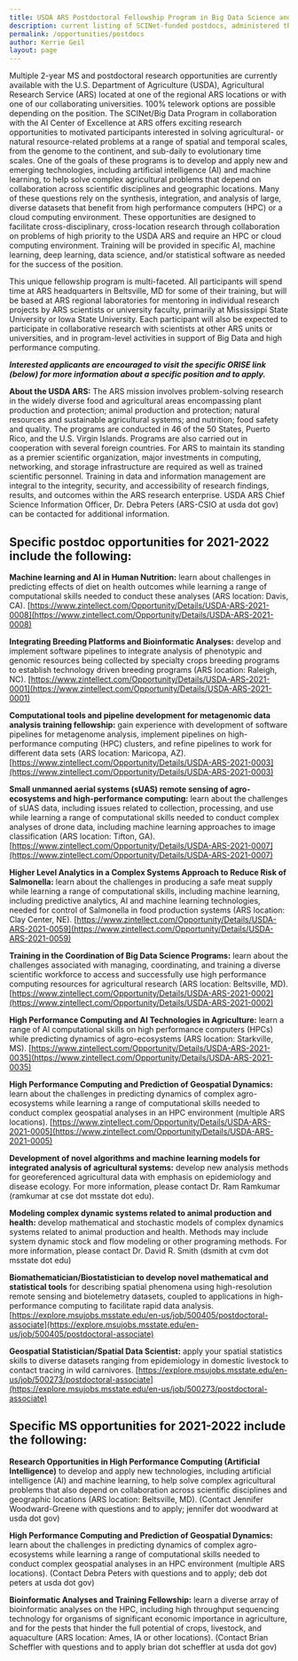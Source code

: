 ```yaml
---
title: USDA ARS Postdoctoral Fellowship Program in Big Data Science and AI Research
description: current listing of SCINet-funded postdocs, administered through ORISE and partner universities
permalink: /opportunities/postdocs
author: Kerrie Geil
layout: page
---
```


Multiple 2-year MS and postdoctoral research opportunities are currently available with the U.S. Department of Agriculture (USDA), Agricultural Research Service (ARS) located at one of the regional ARS locations or with one of our collaborating universities. 100% telework options are possible depending on the position. The SCINet/Big Data Program in collaboration with the AI Center of Excellence at ARS offers exciting research opportunities to motivated participants interested in solving agricultural- or natural resource-related problems at a range of spatial and temporal scales, from the genome to the continent, and sub-daily to evolutionary time scales. One of the goals of these programs is to develop and apply new and emerging technologies, including artificial intelligence (AI) and machine learning, to help solve complex agricultural problems that depend on collaboration across scientific disciplines and geographic locations. Many of these questions rely on the synthesis, integration, and analysis of large, diverse datasets that benefit from high performance computers (HPC) or a cloud computing environment. These opportunities are designed to facilitate cross-disciplinary, cross-location research through collaboration on problems of high priority to the USDA ARS and require an HPC or cloud computing environment. Training will be provided in specific AI, machine learning, deep learning, data science, and/or statistical software as needed for the success of the position.

This unique fellowship program is multi-faceted. All participants will spend time at ARS headquarters in Beltsville, MD for some of their training, but will be based at ARS regional laboratories for mentoring in individual research projects by ARS scientists or university faculty, primarily at Mississippi State University or Iowa State University. Each participant will also be expected to participate in collaborative research with scientists at other ARS units or universities, and in program-level activities in support of Big Data and high performance computing. 

_**Interested applicants are encouraged to visit the specific ORISE link (below) for more information about a specific position and to apply.**_ 

**About the USDA ARS:** The ARS mission involves problem-solving research in the widely diverse food and agricultural areas encompassing plant production and protection; animal production and protection; natural resources and sustainable agricultural systems; and nutrition; food safety and quality. The programs are conducted in 46 of the 50 States, Puerto Rico, and the U.S. Virgin Islands. Programs are also carried out in cooperation with several foreign countries. For ARS to maintain its standing as a premier scientific organization, major investments in computing, networking, and storage infrastructure are required as well as trained scientific personnel. Training in data and information management are integral to the integrity, security, and accessibility of research findings, results, and outcomes within the ARS research enterprise. USDA ARS Chief Science Information Officer, Dr. Debra Peters (ARS-CSIO at usda dot gov) can be contacted for additional information.


## Specific postdoc opportunities for 2021-2022 include the following:

**Machine learning and AI in Human Nutrition:** learn about challenges in predicting effects of diet on health outcomes while learning a range of computational skills needed to conduct these analyses (ARS location: Davis, CA). [https://www.zintellect.com/Opportunity/Details/USDA-ARS-2021-0008](https://www.zintellect.com/Opportunity/Details/USDA-ARS-2021-0008)

**Integrating Breeding Platforms and Bioinformatic Analyses:** develop and implement software pipelines to integrate analysis of phenotypic and genomic resources being collected by specialty crops breeding programs to establish technology driven breeding programs (ARS location: Raleigh, NC). [https://www.zintellect.com/Opportunity/Details/USDA-ARS-2021-0001](https://www.zintellect.com/Opportunity/Details/USDA-ARS-2021-0001)

**Computational tools and pipeline development for metagenomic data analysis training fellowship:** gain experience with development of software pipelines for metagenome analysis, implement pipelines on high-performance computing (HPC) clusters, and refine pipelines to work for different data sets (ARS location: Maricopa, AZ). [https://www.zintellect.com/Opportunity/Details/USDA-ARS-2021-0003](https://www.zintellect.com/Opportunity/Details/USDA-ARS-2021-0003)

**Small unmanned aerial systems (sUAS) remote sensing of agro-ecosystems and high-performance computing:** learn about the challenges of sUAS data, including issues related to collection, processing, and use while learning a range of computational skills needed to conduct complex analyses of drone data, including machine learning approaches to image classification (ARS location: Tifton, GA). [https://www.zintellect.com/Opportunity/Details/USDA-ARS-2021-0007](https://www.zintellect.com/Opportunity/Details/USDA-ARS-2021-0007)

**Higher Level Analytics in a Complex Systems Approach to Reduce Risk of Salmonella:** learn about the challenges in producing a safe meat supply while learning a range of computational skills, including machine learning, including predictive analytics, AI and machine learning technologies, needed for control of Salmonella in food production systems (ARS location: Clay Center, NE). [https://www.zintellect.com/Opportunity/Details/USDA-ARS-2021-0059](https://www.zintellect.com/Opportunity/Details/USDA-ARS-2021-0059) 

**Training in the Coordination of Big Data Science Programs:** learn about the challenges associated with managing, coordinating, and training a diverse scientific workforce to access and successfully use high performance computing resources for agricultural research (ARS location: Beltsville, MD). [https://www.zintellect.com/Opportunity/Details/USDA-ARS-2021-0002](https://www.zintellect.com/Opportunity/Details/USDA-ARS-2021-0002) 

**High Performance Computing and AI Technologies in Agriculture:** learn a range of AI computational skills on high performance computers (HPCs) while predicting dynamics of agro-ecosystems (ARS location: Starkville, MS). [https://www.zintellect.com/Opportunity/Details/USDA-ARS-2021-0035](https://www.zintellect.com/Opportunity/Details/USDA-ARS-2021-0035)

**High Performance Computing and Prediction of Geospatial Dynamics:** learn about the challenges in predicting dynamics of complex agro-ecosystems while learning a range of computational skills needed to conduct complex geospatial analyses in an HPC environment (multiple ARS locations). [https://www.zintellect.com/Opportunity/Details/USDA-ARS-2021-0005](https://www.zintellect.com/Opportunity/Details/USDA-ARS-2021-0005)

**Development of novel algorithms and machine learning models for integrated analysis of agricultural systems:** develop new analysis methods for georeferenced agricultural data with emphasis on epidemiology and disease ecology.  For more information, please contact Dr. Ram Ramkumar (ramkumar at cse dot msstate dot edu).

**Modeling complex dynamic systems related to animal production and health:**  develop mathematical and stochastic models of complex dynamics systems related to animal production and health. Methods may include system dynamic stock and flow modeling or other programing methods.  For more information, please contact Dr. David R. Smith (dsmith at cvm dot msstate dot edu)

**Biomathematician/Biostatistician to develop novel mathematical and statistical tools** for describing spatial phenomena using high-resolution remote sensing and biotelemetry datasets, coupled to applications in high-performance computing to facilitate rapid data analysis. [https://explore.msujobs.msstate.edu/en-us/job/500405/postdoctoral-associate](https://explore.msujobs.msstate.edu/en-us/job/500405/postdoctoral-associate) 

**Geospatial Statistician/Spatial Data Scientist:** apply your spatial statistics skills to diverse datasets ranging from epidemiology in domestic livestock to contact tracing in wild carnivores.  [https://explore.msujobs.msstate.edu/en-us/job/500273/postdoctoral-associate](https://explore.msujobs.msstate.edu/en-us/job/500273/postdoctoral-associate) 


## Specific MS opportunities for 2021-2022 include the following:

**Research Opportunities in High Performance Computing (Artificial Intelligence)** to develop and apply new technologies, including artificial intelligence (AI) and machine learning, to help solve complex agricultural problems that also depend on collaboration across scientific disciplines and geographic locations (ARS location: Beltsville, MD). (Contact Jennifer Woodward-Greene with questions and to apply; jennifer dot woodward at usda dot gov)

**High Performance Computing and Prediction of Geospatial Dynamics:** learn about the challenges in predicting dynamics of complex agro-ecosystems while learning a range of computational skills needed to conduct complex geospatial analyses in an HPC environment (multiple ARS locations). (Contact Debra Peters with questions and to apply; deb dot peters at usda dot gov)

**Bioinformatic Analyses and Training Fellowship:** learn a diverse array of bioinformatic analyses on the HPC, including high throughput sequencing technology for organisms of significant economic importance in agriculture, and for the pests that hinder the full potential of crops, livestock, and aquaculture (ARS location: Ames, IA or other locations). (Contact Brian Scheffler with questions and to apply brian dot scheffler at usda dot gov)
